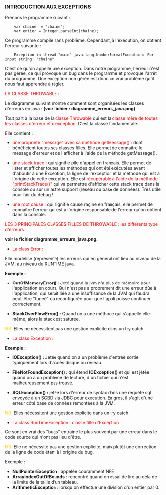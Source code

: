 ### INTRODUCTION AUX EXCEPTIONS

Prenons le programme suivant : 

        var chaine  = "chaine";
        var entier = Integer.parseInt(chaine);

Ce programme compile sans problème. Cependant, à l'exécution, on obtient l'erreur suivante :

        Exception in thread "main" java.lang.NumberFormatException: For input string: "chaine"

C'est ce qu'on appelle une exception. 
Dans notre programme, l'erreur n'est pas gérée, ce qui provoque un bug dans le programme et provoque l'arrêt du programme. Une exception non gérée est donc un vrai problème qu'il nous faut apprendre à régler.

<font color=red> LA CLASSE THROWABLE :</font>

Le diagramme suivant montre comment sont organisées les classes d'erreurs en java :
<b>(voir fichier : diagramme_erreurs_java.png)</b>.

Tout part à la base de la <font color=red>classe Throwable</font> qui est la <font color=red>classe mère de toutes les
classes d'erreur et d'exception.</font> C'est la classe fondamentale.

Elle contient :

* <font color=red>une propriété "message" avec sa méthode getMessage() : </font> dont bénéficient toutes ses classes
  filles.
  Elle permet de connaitre le message d'erreur et de l'afficher à l'aide de la méthode getMessage().


* <font color=red>une stack trace :</font> qui signifie pile d'appel en français. Elle permet de lister et afficher
  toutes les méthodes
  qui ont été exécutées avant d'aboutir à une Exception, la ligne de l'exception et la méthode qui est à l'origine de
  cette exception.
  Elle est <font color=red> récupérable à l'aide de la méthode "printStackTrace()"</font> qui va permettre d'afficher
  cette stack trace
  dans la console ou sur un autre support (réseau ou base de données).
  Très utile pour fair du debug !


* <font color=red> une root cause : </font> qui signifie cause raçine en français, elle permet de connaître l'erreur qui est à l'origine responsable de l'erreur qu'on obtient dans la console.


<font color=red> LES 3 PRINCIPALES CLASSES FILLES DE THROWABLE : les differents type d'erreurs </font>

<b>voir le fichier diagramme_erreurs_java.png.</b>


*   <font color=red>La class Error : </font> 

Elle modélise (représente) les erreurs qui en général ont lieu au niveau de la JVM, au niveau du RUNTIME java.

<b>Exemple :</b> 

* <b>OutOfMemoryError() :</b> Jeté quand la jvm n'a plus de mémoire pour l'application en cours.
Qui n'est pas a proprement dit une erreur dûe à l'application, qui serait liée à une insuffisance de la JVM qui faudra 
peut-être "tuneé" ou reconfigurée pour que l'appli puisse continuer correctement.


* <b>StackOverFlowError() :</b> Quand on a une méthode qui s'appelle elle-même, alors la stack est saturée.

<font color=gold> NB: </font> 
Elles ne nécessitent pas une gestion explicite dans un try catch.

*   <font color=red>La class Exception : </font>


<b>Exemple :</b>

* <b> IOException() : </b> Jetée quand on a un problème d'entrée sortie typiquement lors d'accès disque ou réseau.


* <b> FileNotFoundException() : </b> qui étend <b>IOException()</b> et qui est jétée quand on a un problème de lecture, d'un fichier qui n'est malheureusement pas trouvé.


* <b>SQLException() :</b> jetée lors d'erreur de syntax dans une requête sql envoyée à un SGBD via JDBC pour execution. 
En gros, il s'agit d'une erreur côté base de données remontées à la JVM.

<font color=gold> NB: </font> 
Elles nécessitent une gestion explicite dans un try catch.


*   <font color=red>La class RunTimeException : classe fille d'Exception </font>

Ce sont en vrai des "bugs" entraîné le plus souvent par une erreur dans le code source qui n'ont pas lieu d'être.

<font color=gold> NB: </font> 
Elle ne nécessite pas une gestion explicite, mais plutôt une correction de la ligne de code étant à l'origine du bug.


Exemple : 

* <b>NullPointerException</b> : appelée couramment NPE 
* <b>ArrayIndexOutOfBounds</b> : rencontré quand on essai de lire au dela de la limite de la taille d'un tableau.
* <b>ArithmeticException</b> : lorsqu'on effectue une division d'un entier par 0.


